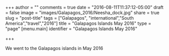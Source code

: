 +++
author = ""
comments = true
date = "2016-08-11T11:37:12-05:00"
draft = false
image = "images/Galapagos_2016/Neesha_dock.jpg"
share = true
slug = "post-title"
tags = ["Galapagos", "international","South America","travel","2016"]
title = "Galapagos Islands May 2016"
type = "page"
[menu.main]
identifier = "Galapagos Islands May 2016"

+++

 We went to the Galapagos islands in May 2016
